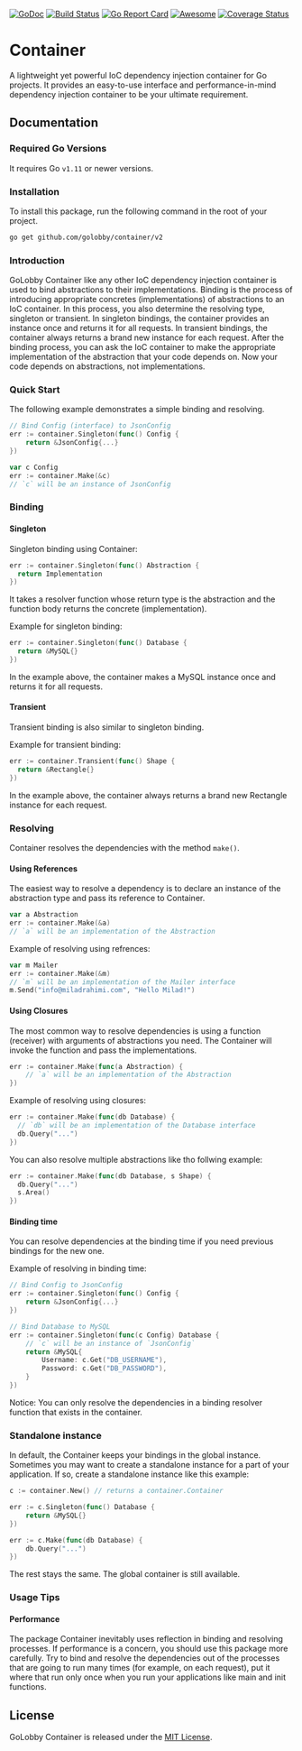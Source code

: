[![GoDoc](https://godoc.org/github.com/golobby/container/v2?status.svg)](https://godoc.org/github.com/golobby/container/v2)
[![Build Status](https://travis-ci.org/golobby/container.svg?branch=master)](https://travis-ci.org/golobby/container)
[![Go Report Card](https://goreportcard.com/badge/github.com/golobby/container)](https://goreportcard.com/report/github.com/golobby/container)
[![Awesome](https://cdn.rawgit.com/sindresorhus/awesome/d7305f38d29fed78fa85652e3a63e154dd8e8829/media/badge.svg)](https://github.com/sindresorhus/awesome) 
[![Coverage Status](https://coveralls.io/repos/github/golobby/container/badge.svg?branch=master)](https://coveralls.io/github/golobby/container?branch=master)

# Container
A lightweight yet powerful IoC dependency injection container for Go projects.
It provides an easy-to-use interface and performance-in-mind dependency injection container to be your ultimate requirement.

## Documentation

### Required Go Versions
It requires Go `v1.11` or newer versions.

### Installation
To install this package, run the following command in the root of your project.

```bash
go get github.com/golobby/container/v2
```

### Introduction
GoLobby Container like any other IoC dependency injection container is used to bind abstractions to their implementations.
Binding is the process of introducing appropriate concretes (implementations) of abstractions to an IoC container.
In this process, you also determine the resolving type, singleton or transient.
In singleton bindings, the container provides an instance once and returns it for all requests.
In transient bindings, the container always returns a brand new instance for each request.
After the binding process, you can ask the IoC container to make the appropriate implementation of the abstraction that your code depends on.
Now your code depends on abstractions, not implementations.

### Quick Start

The following example demonstrates a simple binding and resolving.

```go
// Bind Config (interface) to JsonConfig
err := container.Singleton(func() Config {
    return &JsonConfig{...}
})

var c Config
err := container.Make(&c)
// `c` will be an instance of JsonConfig
```

### Binding

#### Singleton

Singleton binding using Container:

```go
err := container.Singleton(func() Abstraction {
  return Implementation
})
```

It takes a resolver function whose return type is the abstraction and the function body returns the concrete (implementation).

Example for singleton binding:

```go
err := container.Singleton(func() Database {
  return &MySQL{}
})
```

In the example above, the container makes a MySQL instance once and returns it for all requests.

#### Transient

Transient binding is also similar to singleton binding.

Example for transient binding:

```go
err := container.Transient(func() Shape {
  return &Rectangle{}
})
```

In the example above, the container always returns a brand new Rectangle instance for each request.

### Resolving

Container resolves the dependencies with the method `make()`.

#### Using References

The easiest way to resolve a dependency is to declare an instance of the abstraction type and pass its reference to Container.

```go
var a Abstraction
err := container.Make(&a)
// `a` will be an implementation of the Abstraction
```

Example of resolving using refrences:

```go
var m Mailer
err := container.Make(&m)
// `m` will be an implementation of the Mailer interface
m.Send("info@miladrahimi.com", "Hello Milad!")
```

#### Using Closures

The most common way to resolve dependencies is using a function (receiver) with arguments of abstractions you need.
The Container will invoke the function and pass the implementations.

```go
err := container.Make(func(a Abstraction) {
    // `a` will be an implementation of the Abstraction
})
```

Example of resolving using closures:

```go
err := container.Make(func(db Database) {
  // `db` will be an implementation of the Database interface
  db.Query("...")
})
```

You can also resolve multiple abstractions like tho follwing example:

```go
err := container.Make(func(db Database, s Shape) {
  db.Query("...")
  s.Area()
})
```

#### Binding time

You can resolve dependencies at the binding time if you need previous bindings for the new one.

Example of resolving in binding time:

```go
// Bind Config to JsonConfig
err := container.Singleton(func() Config {
    return &JsonConfig{...}
})

// Bind Database to MySQL
err := container.Singleton(func(c Config) Database {
    // `c` will be an instance of `JsonConfig`
    return &MySQL{
        Username: c.Get("DB_USERNAME"),
        Password: c.Get("DB_PASSWORD"),
    }
})
```

Notice: You can only resolve the dependencies in a binding resolver function that exists in the container.

### Standalone instance

In default, the Container keeps your bindings in the global instance.
Sometimes you may want to create a standalone instance for a part of your application.
If so, create a standalone instance like this example:

```go
c := container.New() // returns a container.Container

err := c.Singleton(func() Database {
    return &MySQL{}
})

err := c.Make(func(db Database) {
    db.Query("...")
})
```

The rest stays the same.
The global container is still available.

### Usage Tips

#### Performance
The package Container inevitably uses reflection in binding and resolving processes. 
If performance is a concern, you should use this package more carefully. 
Try to bind and resolve the dependencies out of the processes that are going to run many times 
(for example, on each request), put it where that run only once when you run your applications 
like main and init functions.

## License

GoLobby Container is released under the [MIT License](http://opensource.org/licenses/mit-license.php).
